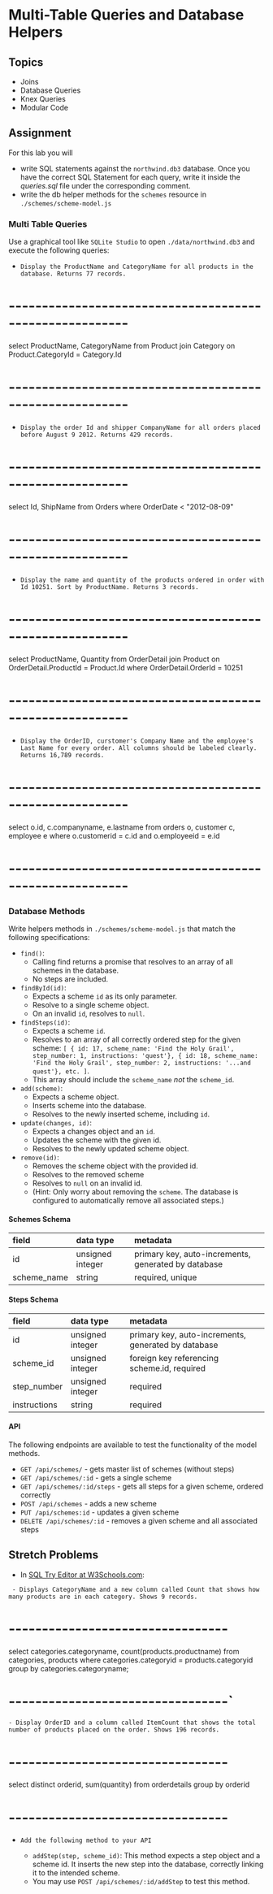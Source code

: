 # Multi-Table Queries and Database Helpers

## Topics

- Joins
- Database Queries
- Knex Queries
- Modular Code

## Assignment

For this lab you will

- write SQL statements against the `northwind.db3` database. Once you have the correct SQL Statement for each query, write it inside the _queries.sql_ file under the corresponding comment.
- write the db helper methods for the `schemes` resource in `./schemes/scheme-model.js`

### Multi Table Queries

Use a graphical tool like `SQLite Studio` to open `./data/northwind.db3` and execute the following queries:

- `Display the ProductName and CategoryName for all products in the database. Returns 77 records.`

# --------------------------------------------------------

select ProductName, CategoryName from Product
join Category on Product.CategoryId = Category.Id

# --------------------------------------------------------

- `Display the order Id and shipper CompanyName for all orders placed before August 9 2012. Returns 429 records.`

# --------------------------------------------------------

select Id, ShipName from Orders
where OrderDate < "2012-08-09" 

# --------------------------------------------------------

- `Display the name and quantity of the products ordered in order with Id 10251. Sort by ProductName. Returns 3 records.`

# --------------------------------------------------------

select ProductName, Quantity from OrderDetail
join Product on OrderDetail.ProductId = Product.Id
where OrderDetail.OrderId = 10251

# --------------------------------------------------------

- `Display the OrderID, curstomer's Company Name and the employee's Last Name for every order. All columns should be labeled clearly. Returns 16,789 records.`

# --------------------------------------------------------

select o.id, c.companyname, e.lastname
from orders o, customer c, employee e
where o.customerid = c.id
and o.employeeid = e.id


# --------------------------------------------------------

### Database Methods

Write helpers methods in `./schemes/scheme-model.js` that match the following specifications:

- `find()`:
  - Calling find returns a promise that resolves to an array of all schemes in the database.
  - No steps are included.
- `findById(id)`:
  - Expects a scheme `id` as its only parameter.
  - Resolve to a single scheme object.
  - On an invalid `id`, resolves to `null`.
- `findSteps(id)`:
  - Expects a scheme `id`.
  - Resolves to an array of all correctly ordered step for the given scheme: `[ { id: 17, scheme_name: 'Find the Holy Grail', step_number: 1, instructions: 'quest'}, { id: 18, scheme_name: 'Find the Holy Grail', step_number: 2, instructions: '...and quest'}, etc. ]`.
  - This array should include the `scheme_name` _not_ the `scheme_id`.
- `add(scheme)`:
  - Expects a scheme object.
  - Inserts scheme into the database.
  - Resolves to the newly inserted scheme, including `id`.
- `update(changes, id)`:
  - Expects a changes object and an `id`.
  - Updates the scheme with the given id.
  - Resolves to the newly updated scheme object.
- `remove(id)`:
  - Removes the scheme object with the provided id.
  - Resolves to the removed scheme
  - Resolves to `null` on an invalid id.
  - (Hint: Only worry about removing the `scheme`. The database is configured to automatically remove all associated steps.)

#### Schemes Schema

| field       | data type        | metadata                                            |
| :---------- | :--------------- | :-------------------------------------------------- |
| id          | unsigned integer | primary key, auto-increments, generated by database |
| scheme_name | string           | required, unique                                    |

#### Steps Schema

| field        | data type        | metadata                                            |
| :----------- | :--------------- | :-------------------------------------------------- |
| id           | unsigned integer | primary key, auto-increments, generated by database |
| scheme_id    | unsigned integer | foreign key referencing scheme.id, required         |
| step_number  | unsigned integer | required                                            |
| instructions | string           | required                                            |

#### API

The following endpoints are available to test the functionality of the model methods.

- `GET /api/schemes/` - gets master list of schemes (without steps)
- `GET /api/schemes/:id` - gets a single scheme
- `GET /api/schemes/:id/steps` - gets all steps for a given scheme, ordered correctly
- `POST /api/schemes` - adds a new scheme
- `PUT /api/schemes:id` - updates a given scheme
- `DELETE /api/schemes/:id` - removes a given scheme and all associated steps

## Stretch Problems

- In [SQL Try Editor at W3Schools.com](https://www.w3schools.com/Sql/tryit.asp?filename=trysql_select_top):
 
 ` - Displays CategoryName and a new column called Count that shows how many products are in each category. Shows 9 records.`

# ---------------------------------

select categories.categoryname,
count(products.productname)
from categories, products
where categories.categoryid = products.categoryid
group by categories.categoryname;

# ---------------------------------`
  
  `- Display OrderID and a column called ItemCount that shows the total number of products placed on the order. Shows 196 records.`

# ---------------------------------

select distinct orderid,
sum(quantity)
from orderdetails
group by orderid

# ---------------------------------

- `Add the following method to your API`
  
  - `addStep(step, scheme_id)`: This method expects a step object and a scheme id. It inserts the new step into the database, correctly linking it to the intended scheme.
  - You may use `POST /api/schemes/:id/addStep` to test this method.
